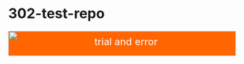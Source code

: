 # 302-test-repo
 <img width="461" height="51" src="https://www.linkedin.com/in/maria-masood-259852175/" style="background-color: #ff6600;color: white;font-size: 20px;line-height: 40px;text-align: center;" title="Trial and error" alt="trial and error"> 
